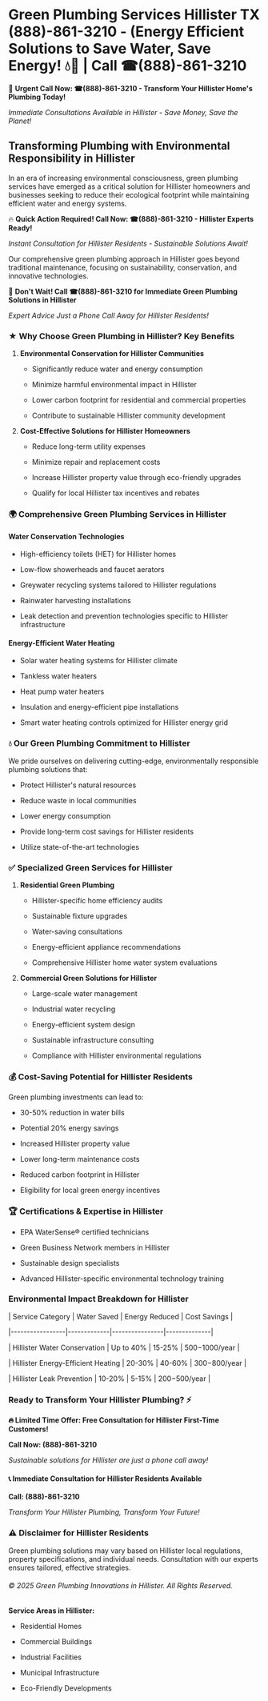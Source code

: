 # Green Plumbing Services Hillister TX (888)-861-3210 - (Energy Efficient Solutions to Save Water, Save Energy! 💧🌿 | Call ☎(888)-861-3210

🚨 **Urgent Call Now: ☎(888)-861-3210 - Transform Your Hillister Home's Plumbing Today!**
*Immediate Consultations Available in Hillister - Save Money, Save the Planet!*

## Transforming Plumbing with Environmental Responsibility in Hillister

In an era of increasing environmental consciousness, green plumbing services have emerged as a critical solution for Hillister homeowners and businesses seeking to reduce their ecological footprint while maintaining efficient water and energy systems. 

🔥 **Quick Action Required! Call Now: ☎(888)-861-3210 - Hillister Experts Ready!**
*Instant Consultation for Hillister Residents - Sustainable Solutions Await!*

Our comprehensive green plumbing approach in Hillister goes beyond traditional maintenance, focusing on sustainability, conservation, and innovative technologies.

🚨 **Don't Wait! Call ☎(888)-861-3210 for Immediate Green Plumbing Solutions in Hillister**
*Expert Advice Just a Phone Call Away for Hillister Residents!*

### ★ Why Choose Green Plumbing in Hillister? Key Benefits

1. **Environmental Conservation for Hillister Communities** 
   - Significantly reduce water and energy consumption
   - Minimize harmful environmental impact in Hillister
   - Lower carbon footprint for residential and commercial properties
   - Contribute to sustainable Hillister community development

2. **Cost-Effective Solutions for Hillister Homeowners** 
   - Reduce long-term utility expenses
   - Minimize repair and replacement costs
   - Increase Hillister property value through eco-friendly upgrades
   - Qualify for local Hillister tax incentives and rebates

### 🌍 Comprehensive Green Plumbing Services in Hillister

#### Water Conservation Technologies
- High-efficiency toilets (HET) for Hillister homes
- Low-flow showerheads and faucet aerators
- Greywater recycling systems tailored to Hillister regulations
- Rainwater harvesting installations
- Leak detection and prevention technologies specific to Hillister infrastructure

#### Energy-Efficient Water Heating
- Solar water heating systems for Hillister climate
- Tankless water heaters
- Heat pump water heaters
- Insulation and energy-efficient pipe installations
- Smart water heating controls optimized for Hillister energy grid

### 💧 Our Green Plumbing Commitment to Hillister

We pride ourselves on delivering cutting-edge, environmentally responsible plumbing solutions that:
- Protect Hillister's natural resources
- Reduce waste in local communities
- Lower energy consumption
- Provide long-term cost savings for Hillister residents
- Utilize state-of-the-art technologies

### ✅ Specialized Green Services for Hillister

1. **Residential Green Plumbing**
   - Hillister-specific home efficiency audits
   - Sustainable fixture upgrades
   - Water-saving consultations
   - Energy-efficient appliance recommendations
   - Comprehensive Hillister home water system evaluations

2. **Commercial Green Solutions for Hillister**
   - Large-scale water management
   - Industrial water recycling
   - Energy-efficient system design
   - Sustainable infrastructure consulting
   - Compliance with Hillister environmental regulations

### 💰 Cost-Saving Potential for Hillister Residents

Green plumbing investments can lead to:
- 30-50% reduction in water bills
- Potential 20% energy savings
- Increased Hillister property value
- Lower long-term maintenance costs
- Reduced carbon footprint in Hillister
- Eligibility for local green energy incentives

### 🏆 Certifications & Expertise in Hillister

- EPA WaterSense® certified technicians
- Green Business Network members in Hillister
- Sustainable design specialists
- Advanced Hillister-specific environmental technology training

### Environmental Impact Breakdown for Hillister

| Service Category | Water Saved | Energy Reduced | Cost Savings |
|-----------------|-------------|----------------|--------------|
| Hillister Water Conservation | Up to 40% | 15-25% | $500-$1000/year |
| Hillister Energy-Efficient Heating | 20-30% | 40-60% | $300-$800/year |
| Hillister Leak Prevention | 10-20% | 5-15% | $200-$500/year |

### Ready to Transform Your Hillister Plumbing? ⚡

**🔥 Limited Time Offer: Free Consultation for Hillister First-Time Customers!**

**Call Now: (888)-861-3210**
*Sustainable solutions for Hillister are just a phone call away!*

#### 📞 Immediate Consultation for Hillister Residents Available

**Call: (888)-861-3210**
*Transform Your Hillister Plumbing, Transform Your Future!*

### ⚠️ Disclaimer for Hillister Residents

Green plumbing solutions may vary based on Hillister local regulations, property specifications, and individual needs. Consultation with our experts ensures tailored, effective strategies.

###### © 2025 Green Plumbing Innovations in Hillister. All Rights Reserved.

**Service Areas in Hillister:** 
- Residential Homes
- Commercial Buildings
- Industrial Facilities
- Municipal Infrastructure
- Eco-Friendly Developments